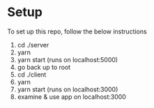 # Setup

To set up this repo, follow the below instructions

1. cd ./server
2. yarn
3. yarn start (runs on localhost:5000)
4. go back up to root
5. cd ./client
6. yarn
7. yarn start (runs on localhost:3000)
8. examine & use app on localhost:3000
